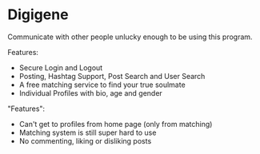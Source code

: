# Digigene 



Communicate with other people unlucky enough to be using this program. 


Features:

- Secure Login and Logout
- Posting, Hashtag Support, Post Search and User Search
- A free matching service to find your true soulmate
- Individual Profiles with bio, age and gender

"Features":

- Can't get to profiles from home page (only from matching)
- Matching system is still super hard to use
- No commenting, liking or disliking posts 